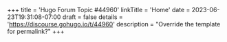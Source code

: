 +++
title = 'Hugo Forum Topic #44960'
linkTitle = 'Home'
date = 2023-06-23T19:31:08-07:00
draft = false
details = 'https://discourse.gohugo.io/t/44960'
description = "Override the template for permalink?"
+++
